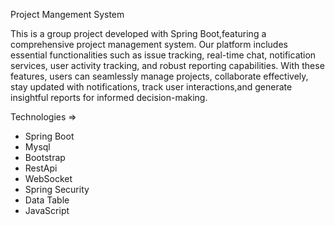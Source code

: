 Project Mangement System

This is a group project developed with Spring Boot,featuring a comprehensive project management system.
Our platform includes essential functionalities such as 
issue tracking,
real-time chat,
notification services,
user activity tracking, and 
robust reporting capabilities.
With these features, users can seamlessly manage projects, collaborate effectively, stay updated with notifications, track user interactions,and generate insightful reports for informed decision-making.

Technologies =>
- Spring Boot
- Mysql
- Bootstrap
- RestApi
- WebSocket
- Spring Security
- Data Table
- JavaScript

